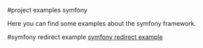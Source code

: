#project examples symfony

Here you can find some examples about the symfony framework.

#symfony redirect example
[symfony redirect example](SymfonyRedirectExample)